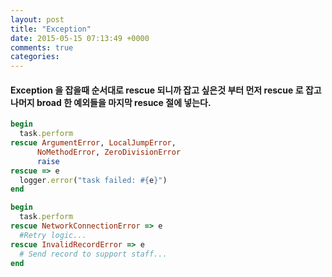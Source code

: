 ```yaml
---
layout: post
title: "Exception"
date: 2015-05-15 07:13:49 +0000
comments: true
categories: 
---
```


#### Exception 을 잡을때 순서대로 rescue 되니까 잡고 싶은것 부터 먼저 rescue 로 잡고 나머지 broad 한 예외들을 마지막 resuce 절에 넣는다.

```ruby
begin
  task.perform
rescue ArgumentError, LocalJumpError,
      NoMethodError, ZeroDivisionError
      raise
rescue => e
  logger.error("task failed: #{e}")
end

```

```ruby
begin
  task.perform
rescue NetworkConnectionError => e
  #Retry logic...
rescue InvalidRecordError => e
  # Send record to support staff...
end
```
